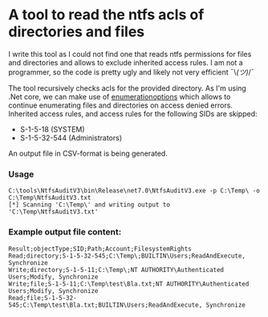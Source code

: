 # A tool to read the ntfs acls of directories and files

I write this tool as I could not find one that reads ntfs permissions for files and directories and allows to exclude inherited access rules.
I am not a programmer, so the code is pretty ugly and likely not very efficient  ¯\\_(ツ)_/¯

The tool recursively checks acls for the provided directory. As I'm using .Net core, we can make use of [enumerationoptions](https://learn.microsoft.com/en-us/dotnet/api/system.io.enumerationoptions?view=net-7.0) which allows to continue enumerating files and directories on access denied errors.
Inherited access rules, and access rules for the following SIDs are skipped:
- S-1-5-18 (SYSTEM)
- S-1-5-32-544 (Administrators)

An output file in CSV-format is being generated.

### Usage

```
C:\tools\NtfsAuditV3\bin\Release\net7.0\NtfsAuditV3.exe -p C:\Temp\ -o C:\Temp\NtfsAuditV3.txt
[*] Scanning 'C:\Temp\' and writing output to 'C:\Temp\NtfsAuditV3.txt'
```
### Example output file content:

```
Result;objectType;SID;Path;Account;FilesystemRights
Read;directory;S-1-5-32-545;C:\Temp\;BUILTIN\Users;ReadAndExecute, Synchronize
Write;directory;S-1-5-11;C:\Temp\;NT AUTHORITY\Authenticated Users;Modify, Synchronize
Write;file;S-1-5-11;C:\Temp\test\Bla.txt;NT AUTHORITY\Authenticated Users;Modify, Synchronize
Read;file;S-1-5-32-545;C:\Temp\test\Bla.txt;BUILTIN\Users;ReadAndExecute, Synchronize
```
